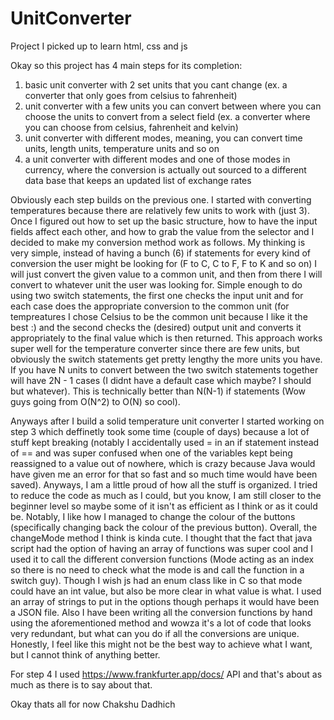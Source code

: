 # UnitConverter
Project I picked up to learn html, css and js

Okay so this project has 4 main steps for its completion:
1) basic unit converter with 2 set units that you cant change (ex. a converter that only goes from celsius to fahrenheit)
2) unit converter with a few units you can convert between where you can choose the units to convert from a select field (ex. a converter where you can choose from celsius, fahrenheit and kelvin)
3) unit converter with different modes, meaning, you can convert time units, length units, temperature units and so on
4) a unit converter with different modes and one of those modes in currency, where the conversion is actually out sourced to a different data base that keeps an updated list of exchange rates

Obviously each step builds on the previous one. I started with converting temperatures because there are relatively few units to work with (just 3). Once I figured out how to set up the basic structure, how to have the input fields affect each other, and how to grab the value from the selector and I decided to make my conversion method work as follows. My thinking is very simple, instead of having a bunch (6) if statements for every kind of conversion the user might be looking for (F to C, C to F, F to K and so on) I will just convert the given value to a common unit, and then from there I will convert to whatever unit the user was looking for. Simple enough to do using two switch statements, the first one checks the input unit and for each case does the appropriate conversion to the common unit (for tempreatures I chose Celsius to be the common unit because I like it the best :) and the second checks the (desired) output unit and converts it appropriately to the final value which is then returned. This approach works super well for the temperature converter since there are few units, but obviously the switch statements get pretty lengthy the more units you have. If you have N units to convert between the two switch statements together will have 2N - 1 cases (I didnt have a default case which maybe? I should but whatever). This is technically better than N(N-1) if statements (Wow guys going from O(N^2) to O(N) so cool).

Anyways after I build a solid temperature unit converter I started working on step 3 which deffinetly took some time (couple of days) because a lot of stuff kept breaking (notably I accidentally used = in an if statement instead of == and was super confused when one of the variables kept being reassigned to a value out of nowhere, which is crazy because Java would have given me an error for that so fast and so much time would have been saved). Anyways, I am a little proud of how all the stuff is organized. I tried to reduce the code as much as I could, but you know, I am still closer to the beginner level so maybe some of it isn't as efficient as I think or as it could be. Notably, I like how I managed to change the colour of the buttons (specifically changing back the colour of the previous button). Overall, the changeMode method I think is kinda cute. I thought that the fact that java script had the option of having an array of functions was super cool and I used it to call the different conversion functions (Mode acting as an index so there is no need to check what the mode is and call the function in a switch guy). Though I wish js had an enum class like in C so that mode could have an int value, but also be more clear in what value is what. I used an array of strings to put in the options though perhaps it would have been a JSON file. Also I have been writing all the conversion functions by hand using the aforementioned method and wowza it's a lot of code that looks very redundant, but what can you do if all the conversions are unique. Honestly, I feel like this might not be the best way to achieve what I want, but I cannot think of anything better. 

For step 4 I used https://www.frankfurter.app/docs/ API and that's about as much as there is to say about that. 

Okay thats all for now
Chakshu Dadhich
